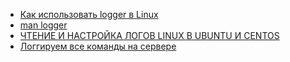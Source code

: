 * [Как использовать logger в Linux](/articles/%D0%9A%D0%B0%D0%BA%20%D0%B8%D1%81%D0%BF%D0%BE%D0%BB%D1%8C%D0%B7%D0%BE%D0%B2%D0%B0%D1%82%D1%8C%20logger%20%D0%B2%20Linux.md)
* [man logger](/articles/man%20logger.md)
* [ЧТЕНИЕ И НАСТРОЙКА ЛОГОВ LINUX В UBUNTU И CENTOS](/articles/%D0%A7%D0%A2%D0%95%D0%9D%D0%98%D0%95%20%D0%98%20%D0%9D%D0%90%D0%A1%D0%A2%D0%A0%D0%9E%D0%99%D0%9A%D0%90%20%D0%9B%D0%9E%D0%93%D0%9E%D0%92%20LINUX%20%D0%92%20UBUNTU%20%D0%98%20CENTOS.md)
* [Логгируем все команды на сервере](/articles/%D0%9B%D0%BE%D0%B3%D0%B3%D0%B8%D1%80%D1%83%D0%B5%D0%BC%20%D0%B2%D1%81%D0%B5%20%D0%BA%D0%BE%D0%BC%D0%B0%D0%BD%D0%B4%D1%8B%20%D0%BD%D0%B0%20%D1%81%D0%B5%D1%80%D0%B2%D0%B5%D1%80%D0%B5.md)
